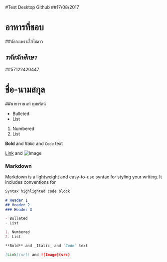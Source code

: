 ﻿#Test Desktop Github
##17/08/2017
# อาหารที่ชอบ
##ผัดกะเพราะไก่ไข่ดาว

## _รหัสนักศึกษา_
##57122420447
# **ชื่อ-นามสกุล**
##นายวรานนท์ พุทธรัตน์

- Bulleted
- List

1. Numbered
2. List

**Bold** and _Italic_ and `Code` text

[Link](url) and ![Image](src)

### Markdown

Markdown is a lightweight and easy-to-use syntax for styling your writing. It includes conventions for

```markdown
Syntax highlighted code block

# Header 1
## Header 2
### Header 3

- Bulleted
- List

1. Numbered
2. List

**Bold** and _Italic_ and `Code` text

[Link](url) and ![Image](src)
